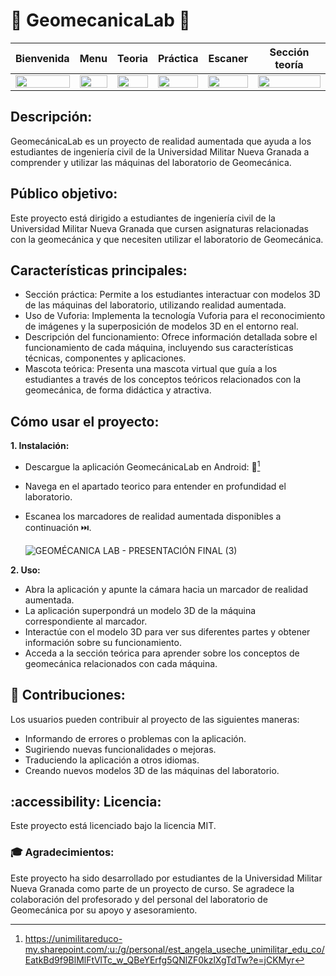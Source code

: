 # 📱 GeomecanicaLab 🥼


| Bienvenida | Menu | Teoria | Práctica | Escaner | Sección teoría |
| ------------- | ------------- | ------------- |------------- |------------- |------------- |
| <img width="100%" src="https://github.com/SantiagoAnzola/GeomecanicaLab/assets/87992831/b36b130f-4e1a-4341-b635-b133f8884447" /> | <img height="100%" src="https://github.com/SantiagoAnzola/GeomecanicaLab/assets/87992831/208fa63c-d274-4f1c-ade5-c10d94e07b7c" /> | <img  height="100%" src="https://github.com/SantiagoAnzola/GeomecanicaLab/assets/87992831/aeda65e8-aa2c-4254-8b04-ec49ea6b8209" />  | <img  width="100%" src="https://github.com/SantiagoAnzola/GeomecanicaLab/assets/87992831/66d8405b-9255-47fe-a5ef-934b211607e4" /> | <img  width="100%" src="https://github.com/SantiagoAnzola/GeomecanicaLab/assets/87992831/df8fc18a-6d53-44fc-8c2d-9a031e0cd75a" /> | <img  width="100%" src="https://github.com/SantiagoAnzola/GeomecanicaLab/assets/87992831/e66fd4fc-87b7-4018-8437-dd63d8d9d4d2" /> |



## Descripción:
GeomecánicaLab es un proyecto de realidad aumentada que ayuda a los estudiantes de ingeniería civil de la Universidad Militar Nueva Granada a comprender y utilizar las máquinas del laboratorio de Geomecánica.

## Público objetivo:
Este proyecto está dirigido a estudiantes de ingeniería civil de la Universidad Militar Nueva Granada que cursen asignaturas relacionadas con la geomecánica y que necesiten utilizar el laboratorio de Geomecánica.

## Características principales:

  - Sección práctica: Permite a los estudiantes interactuar con modelos 3D de las máquinas del laboratorio, utilizando realidad aumentada.
  - Uso de Vuforia: Implementa la tecnología Vuforia para el reconocimiento de imágenes y la superposición de modelos 3D en el entorno real.
  - Descripción del funcionamiento: Ofrece información detallada sobre el funcionamiento de cada máquina, incluyendo sus características técnicas, componentes y aplicaciones.
  - Mascota teórica: Presenta una mascota virtual que guía a los estudiantes a través de los conceptos teóricos relacionados con la geomecánica, de forma didáctica y atractiva.
## Cómo usar el proyecto:
**1. Instalación:**
  - Descargue la aplicación GeomecánicaLab en Android: 🔗[^1]
  - Navega en el apartado teorico para entender en profundidad el laboratorio.
  - Escanea los marcadores de realidad aumentada disponibles a continuación ⏭️.

    ![GEOMÉCANICA LAB - PRESENTACIÓN FINAL (3)](https://github.com/SantiagoAnzola/GeomecanicaLab/assets/87992831/b8ff9d27-70ff-4d61-9dcb-61853b76a1a6) 

**2. Uso:**

  - Abra la aplicación y apunte la cámara hacia un marcador de realidad aumentada.
  - La aplicación superpondrá un modelo 3D de la máquina correspondiente al marcador.
  - Interactúe con el modelo 3D para ver sus diferentes partes y obtener información sobre su funcionamiento.
  - Acceda a la sección teórica para aprender sobre los conceptos de geomecánica relacionados con cada máquina.

## 🔄 Contribuciones:

Los usuarios pueden contribuir al proyecto de las siguientes maneras:

  - Informando de errores o problemas con la aplicación.
  - Sugiriendo nuevas funcionalidades o mejoras.
  - Traduciendo la aplicación a otros idiomas.
  - Creando nuevos modelos 3D de las máquinas del laboratorio.

## :accessibility: Licencia:

Este proyecto está licenciado bajo la licencia MIT.


### 🎓 Agradecimientos:

Este proyecto ha sido desarrollado por estudiantes de la Universidad Militar Nueva Granada como parte de un proyecto de curso. Se agradece la colaboración del profesorado y del personal del laboratorio de Geomecánica por su apoyo y asesoramiento.


[^1]:  https://unimilitareduco-my.sharepoint.com/:u:/g/personal/est_angela_useche_unimilitar_edu_co/EatkBd9f9BlMlFtVlTc_w_QBeYErfg5QNlZF0kzlXgTdTw?e=jCKMyr
